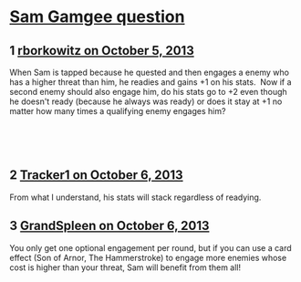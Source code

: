 # [Sam Gamgee question](https://community.fantasyflightgames.com/topic/91590-sam-gamgee-question/)

## 1 [rborkowitz on October 5, 2013](https://community.fantasyflightgames.com/topic/91590-sam-gamgee-question/?do=findComment&comment=882357)

When Sam is tapped because he quested and then engages a enemy who has a higher threat than him, he readies and gains +1 on his stats.  Now if a second enemy should also engage him, do his stats go to +2 even though he doesn't ready (because he always was ready) or does it stay at +1 no matter how many times a qualifying enemy engages him?

 

 

## 2 [Tracker1 on October 6, 2013](https://community.fantasyflightgames.com/topic/91590-sam-gamgee-question/?do=findComment&comment=882382)

From what I understand, his stats will stack regardless of readying.

## 3 [GrandSpleen on October 6, 2013](https://community.fantasyflightgames.com/topic/91590-sam-gamgee-question/?do=findComment&comment=882485)

You only get one optional engagement per round, but if you can use a card effect (Son of Arnor, The Hammerstroke) to engage more enemies whose cost is higher than your threat, Sam will benefit from them all!

